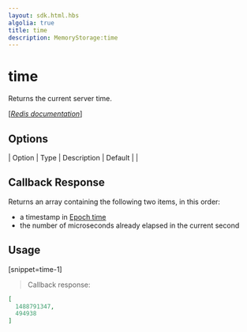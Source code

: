 ```yaml
---
layout: sdk.html.hbs
algolia: true
title: time
description: MemoryStorage:time
---
```


  

# time
Returns the current server time.

[[_Redis documentation_]](https://redis.io/commands/time)


## Options

| Option | Type | Description | Default |
|
## Callback Response

Returns an array containing the following two items, in this order:

* a timestamp in [Epoch time](https://en.wikipedia.org/wiki/Unix_time)
* the number of microseconds already elapsed in the current second

## Usage

[snippet=time-1]
> Callback response:

```json
[
  1488791347,
  494938
]
```